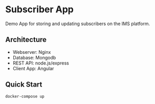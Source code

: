 # Subscriber App

Demo App for storing and updating subscribers on the IMS platform.

## Architecture

* Webserver: Nginx
* Database: Mongodb
* REST API: node.js/express
* Client App: Angular

## Quick Start

```bash
docker-compose up
```
